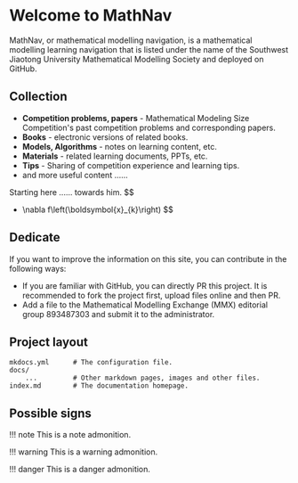# Welcome to MathNav

MathNav, or mathematical modelling navigation, is a mathematical modelling learning navigation that is listed under the name of the Southwest Jiaotong University Mathematical Modelling Society and deployed on GitHub.

## Collection

* **Competition problems, papers** - Mathematical Modeling Size Competition's past competition problems and corresponding papers.
* **Books** - electronic versions of related books.
* **Models, Algorithms** - notes on learning content, etc.
* **Materials** - related learning documents, PPTs, etc.
* **Tips** - Sharing of competition experience and learning tips.
* and more useful content ......

Starting here ...... towards him.
$$
- \nabla f\left(\boldsymbol{x}_{k}\right)
$$

## Dedicate

If you want to improve the information on this site, you can contribute in the following ways:

- If you are familiar with GitHub, you can directly PR this project. It is recommended to fork the project first, upload files online and then PR.
- Add a file to the Mathematical Modelling Exchange (MMX) editorial group 893487303 and submit it to the administrator.

## Project layout

	mkdocs.yml  	# The configuration file.
	docs/
		...     	# Other markdown pages, images and other files.
	index.md 		# The documentation homepage.


## Possible signs

!!! note
    This is a note admonition.
    
!!! warning
    This is a warning admonition.
    
!!! danger
    This is a danger admonition.